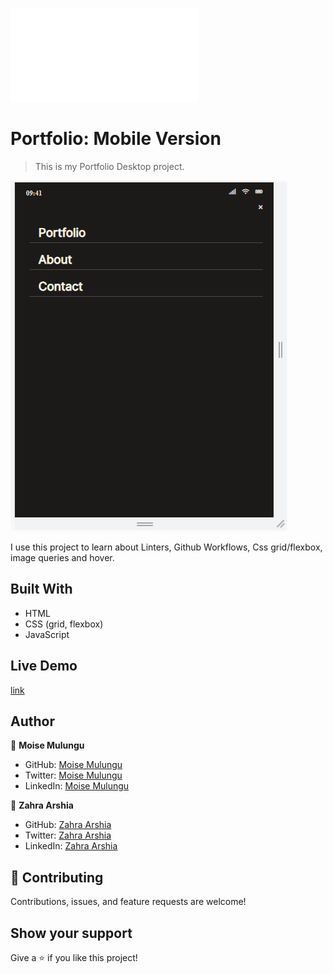 ![](file:///home/moise/portfolio-mobile-version/index.html)

# Portfolio: Mobile Version

> This is my Portfolio Desktop project.

![screenshot](image/hamburger-menu.png)

I use this project to learn about Linters, Github Workflows, Css grid/flexbox, image queries and hover.

## Built With

- HTML
- CSS (grid, flexbox)
- JavaScript

## Live Demo
[link](https://moise-mulungu.github.io/portfolio-mobile-version/)

## Author

👤 **Moise Mulungu**

- GitHub: [Moise Mulungu](https://github.com/moise-mulungu)
- Twitter: [Moise Mulungu](https://twitter.com/moise_mulungu)
- LinkedIn: [Moise Mulungu](https://www.linkedin.com/in/mo%C3%AFse-mulungu-a939831b2/)

👤 **Zahra Arshia**

- GitHub: [Zahra Arshia](https://github.com/ZahraArshia)
- Twitter: [Zahra Arshia](https://twitter.com/zahra-arshia)
- LinkedIn: [Zahra Arshia](https://www.linkedin.com/in/zahra-arshia-89247210a/)

## 🤝 Contributing

Contributions, issues, and feature requests are welcome!

## Show your support

Give a ⭐️ if you like this project!
 
 
 
 
 
 
 
 
 
 
 
 
 
 
 


